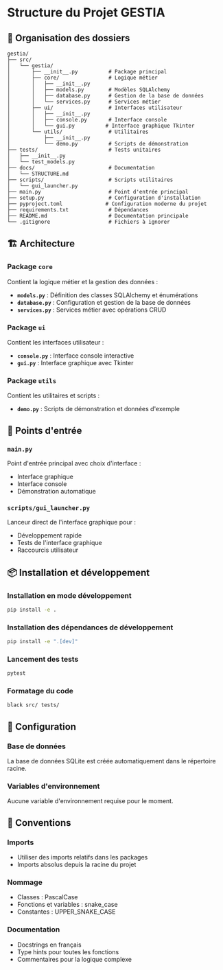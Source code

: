 # Structure du Projet GESTIA

## 📁 Organisation des dossiers

```
gestia/
├── src/
│   └── gestia/
│       ├── __init__.py          # Package principal
│       ├── core/                # Logique métier
│       │   ├── __init__.py
│       │   ├── models.py        # Modèles SQLAlchemy
│       │   ├── database.py      # Gestion de la base de données
│       │   └── services.py      # Services métier
│       ├── ui/                  # Interfaces utilisateur
│       │   ├── __init__.py
│       │   ├── console.py       # Interface console
│       │   └── gui.py          # Interface graphique Tkinter
│       └── utils/               # Utilitaires
│           ├── __init__.py
│           └── demo.py          # Scripts de démonstration
├── tests/                       # Tests unitaires
│   ├── __init__.py
│   └── test_models.py
├── docs/                        # Documentation
│   └── STRUCTURE.md
├── scripts/                     # Scripts utilitaires
│   └── gui_launcher.py
├── main.py                      # Point d'entrée principal
├── setup.py                     # Configuration d'installation
├── pyproject.toml              # Configuration moderne du projet
├── requirements.txt             # Dépendances
├── README.md                    # Documentation principale
└── .gitignore                   # Fichiers à ignorer
```

## 🏗️ Architecture

### Package `core`
Contient la logique métier et la gestion des données :

- **`models.py`** : Définition des classes SQLAlchemy et énumérations
- **`database.py`** : Configuration et gestion de la base de données
- **`services.py`** : Services métier avec opérations CRUD

### Package `ui`
Contient les interfaces utilisateur :

- **`console.py`** : Interface console interactive
- **`gui.py`** : Interface graphique avec Tkinter

### Package `utils`
Contient les utilitaires et scripts :

- **`demo.py`** : Scripts de démonstration et données d'exemple

## 🚀 Points d'entrée

### `main.py`
Point d'entrée principal avec choix d'interface :
- Interface graphique
- Interface console
- Démonstration automatique

### `scripts/gui_launcher.py`
Lanceur direct de l'interface graphique pour :
- Développement rapide
- Tests de l'interface graphique
- Raccourcis utilisateur

## 📦 Installation et développement

### Installation en mode développement
```bash
pip install -e .
```

### Installation des dépendances de développement
```bash
pip install -e ".[dev]"
```

### Lancement des tests
```bash
pytest
```

### Formatage du code
```bash
black src/ tests/
```

## 🔧 Configuration

### Base de données
La base de données SQLite est créée automatiquement dans le répertoire racine.

### Variables d'environnement
Aucune variable d'environnement requise pour le moment.

## 📝 Conventions

### Imports
- Utiliser des imports relatifs dans les packages
- Imports absolus depuis la racine du projet

### Nommage
- Classes : PascalCase
- Fonctions et variables : snake_case
- Constantes : UPPER_SNAKE_CASE

### Documentation
- Docstrings en français
- Type hints pour toutes les fonctions
- Commentaires pour la logique complexe 